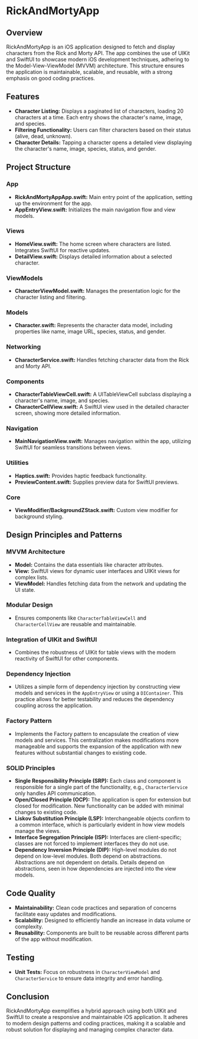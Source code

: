 # RickAndMortyApp

## Overview

RickAndMortyApp is an iOS application designed to fetch and display characters from the Rick and Morty API. The app combines the use of UIKit and SwiftUI to showcase modern iOS development techniques, adhering to the Model-View-ViewModel (MVVM) architecture. This structure ensures the application is maintainable, scalable, and reusable, with a strong emphasis on good coding practices.

## Features

- **Character Listing:** Displays a paginated list of characters, loading 20 characters at a time. Each entry shows the character's name, image, and species.
- **Filtering Functionality:** Users can filter characters based on their status (alive, dead, unknown).
- **Character Details:** Tapping a character opens a detailed view displaying the character's name, image, species, status, and gender.

## Project Structure

### App

- **RickAndMortyAppApp.swift:** Main entry point of the application, setting up the environment for the app.
- **AppEntryView.swift:** Initializes the main navigation flow and view models.

### Views

- **HomeView.swift:** The home screen where characters are listed. Integrates SwiftUI for reactive updates.
- **DetailView.swift:** Displays detailed information about a selected character.

### ViewModels

- **CharacterViewModel.swift:** Manages the presentation logic for the character listing and filtering.

### Models

- **Character.swift:** Represents the character data model, including properties like name, image URL, species, status, and gender.

### Networking

- **CharacterService.swift:** Handles fetching character data from the Rick and Morty API.

### Components

- **CharacterTableViewCell.swift:** A UITableViewCell subclass displaying a character's name, image, and species.
- **CharacterCellView.swift:** A SwiftUI view used in the detailed character screen, showing more detailed information.

### Navigation

- **MainNavigationView.swift:** Manages navigation within the app, utilizing SwiftUI for seamless transitions between views.

### Utilities

- **Haptics.swift:** Provides haptic feedback functionality.
- **PreviewContent.swift:** Supplies preview data for SwiftUI previews.

### Core

- **ViewModifier/BackgroundZStack.swift:** Custom view modifier for background styling.

## Design Principles and Patterns

### MVVM Architecture

- **Model:** Contains the data essentials like character attributes.
- **View:** SwiftUI views for dynamic user interfaces and UIKit views for complex lists.
- **ViewModel:** Handles fetching data from the network and updating the UI state.

### Modular Design

- Ensures components like `CharacterTableViewCell` and `CharacterCellView` are reusable and maintainable.

### Integration of UIKit and SwiftUI

- Combines the robustness of UIKit for table views with the modern reactivity of SwiftUI for other components.

### Dependency Injection

- Utilizes a simple form of dependency injection by constructing view models and services in the `AppEntryView` or using a `DIContainer`. This practice allows for better testability and reduces the dependency coupling across the application.

### Factory Pattern

- Implements the Factory pattern to encapsulate the creation of view models and services. This centralization makes modifications more manageable and supports the expansion of the application with new features without substantial changes to existing code.

### SOLID Principles

- **Single Responsibility Principle (SRP):** Each class and component is responsible for a single part of the functionality, e.g., `CharacterService` only handles API communication.
- **Open/Closed Principle (OCP):** The application is open for extension but closed for modification. New functionality can be added with minimal changes to existing code.
- **Liskov Substitution Principle (LSP):** Interchangeable objects confirm to a common interface, which is particularly evident in how view models manage the views.
- **Interface Segregation Principle (ISP):** Interfaces are client-specific; classes are not forced to implement interfaces they do not use.
- **Dependency Inversion Principle (DIP):** High-level modules do not depend on low-level modules. Both depend on abstractions. Abstractions are not dependent on details. Details depend on abstractions, seen in how dependencies are injected into the view models.

## Code Quality

- **Maintainability:** Clean code practices and separation of concerns facilitate easy updates and modifications.
- **Scalability:** Designed to efficiently handle an increase in data volume or complexity.
- **Reusability:** Components are built to be reusable across different parts of the app without modification.

## Testing

- **Unit Tests:** Focus on robustness in `CharacterViewModel` and `CharacterService` to ensure data integrity and error handling.

## Conclusion

RickAndMortyApp exemplifies a hybrid approach using both UIKit and SwiftUI to create a responsive and maintainable iOS application. It adheres to modern design patterns and coding practices, making it a scalable and robust solution for displaying and managing complex character data.
